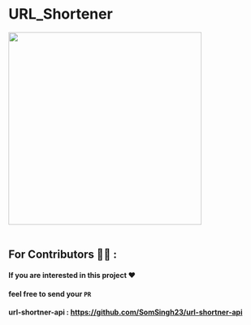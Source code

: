 # <b >URL_Shortener</b>
<img src = "https://gadgetsbeat.com/wp-content/uploads/2022/04/URL-Shortener-Meaning-Benefits-When-To-Use.jpg" height=380px ><br><br>
## For Contributors 🧑‍💼 :

#### If you are interested in this project ❤️

#### feel free to send your <b>`PR`</b>
#### url-shortner-api : https://github.com/SomSingh23/url-shortner-api
